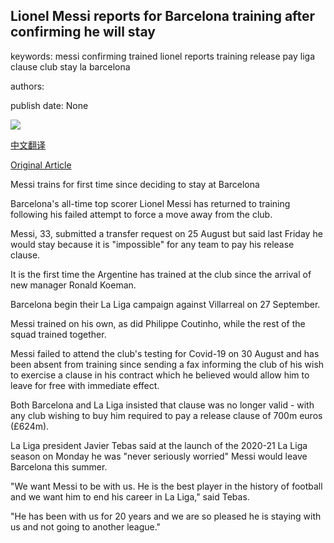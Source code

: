 ## Lionel Messi reports for Barcelona training after confirming he will stay

keywords: messi confirming trained lionel reports training release pay liga clause club stay la barcelona

authors: 

publish date: None

![](https://ichef.bbci.co.uk/live-experience/cps/624/cpsprodpb/114B/production/_114272440_gettyimages-1271143737.jpg)

[中文翻译](Lionel%20Messi%20reports%20for%20Barcelona%20training%20after%20confirming%20he%20will%20stay_zh.md)

[Original Article](https://www.bbc.com/sport/football/54061309)

Messi trains for first time since deciding to stay at Barcelona

Barcelona's all-time top scorer Lionel Messi has returned to training following his failed attempt to force a move away from the club.

Messi, 33, submitted a transfer request on 25 August but said last Friday he would stay because it is "impossible" for any team to pay his release clause.

It is the first time the Argentine has trained at the club since the arrival of new manager Ronald Koeman.

Barcelona begin their La Liga campaign against Villarreal on 27 September.

Messi trained on his own, as did Philippe Coutinho, while the rest of the squad trained together.

Messi failed to attend the club's testing for Covid-19 on 30 August and has been absent from training since sending a fax informing the club of his wish to exercise a clause in his contract which he believed would allow him to leave for free with immediate effect.

Both Barcelona and La Liga insisted that clause was no longer valid - with any club wishing to buy him required to pay a release clause of 700m euros (£624m).

La Liga president Javier Tebas said at the launch of the 2020-21 La Liga season on Monday he was "never seriously worried" Messi would leave Barcelona this summer.

"We want Messi to be with us. He is the best player in the history of football and we want him to end his career in La Liga," said Tebas.

"He has been with us for 20 years and we are so pleased he is staying with us and not going to another league."